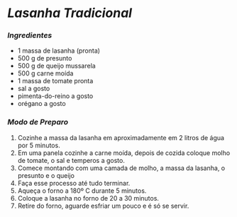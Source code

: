 # *Lasanha Tradicional*

### *Ingredientes*

-   1 massa de lasanha (pronta)
-   500 g de presunto
-   500 g de queijo mussarela
-   500 g carne moída
-   1 massa de tomate pronta
-   sal a gosto
-   pimenta-do-reino a gosto
-   orégano a gosto


### *Modo de Preparo*

1.  Cozinhe a massa da lasanha em aproximadamente em 2 litros de água por 5 minutos.
2.  Em uma panela cozinhe a carne moída, depois de cozida coloque molho de tomate, o sal e temperos a gosto.
3.  Comece montando com uma camada de molho, a massa da lasanha, o presunto e o queijo
4.  Faça esse processo até tudo terminar.
5.  Aqueça o forno a 180º C durante 5 minutos.
6.  Coloque a lasanha no forno de 20 a 30 minutos.
7.  Retire do forno, aguarde esfriar um pouco e é só se servir.